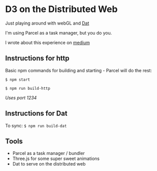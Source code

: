 # D3 on the Distributed Web

Just playing around with webGL and [Dat](https://datproject.org)

I'm using Parcel as a task manager, but you do you.

I wrote about this experience on [medium](http://medium.com/@blakeface)

## Instructions for http
Basic npm commands for building and starting - Parcel will do the rest:

`$ npm start`

`$ npm run build-http`

_Uses port 1234_

## Instructions for Dat

To sync:
`$ npm run build-dat`

## Tools
 * Parcel as a task manager / bundler
 * Three.js for some super sweet animations
 * Dat to serve on the distributed web